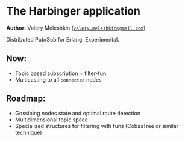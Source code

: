 The Harbinger application
=========================

__Author:__ Valery Meleshkin ([`valery.meleshkin@gmail.com`](mailto:valery.meleshkin@gmail.com))

Distributed Pub/Sub for Erlang.
Experimental.

Now:
----

* Topic based subscription + filter-fun
* Multicasting to all `connected` nodes

Roadmap:
--------

* Gossiping nodes state and optimal route detection
* Multidimensional topic space
* Specialized structures for filtering with funs (CobasTree or similar technique)

